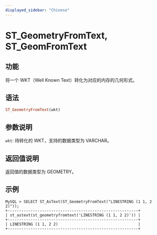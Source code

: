 ```yaml
---
displayed_sidebar: "Chinese"
---
```


# ST_GeometryFromText, ST_GeomFromText

## 功能

将一个 WKT（Well Known Text）转化为对应的内存的几何形式。

## 语法

```Haskell
ST_GeometryFromText(wkt)
```

## 参数说明

`wkt`: 待转化的 WKT，支持的数据类型为 VARCHAR。

## 返回值说明

返回值的数据类型为 GEOMETRY。

## 示例

```Plain Text
MySQL > SELECT ST_AsText(ST_GeometryFromText("LINESTRING (1 1, 2 2)"));
+---------------------------------------------------------+
| st_astext(st_geometryfromtext('LINESTRING (1 1, 2 2)')) |
+---------------------------------------------------------+
| LINESTRING (1 1, 2 2)                                   |
+---------------------------------------------------------+
```
